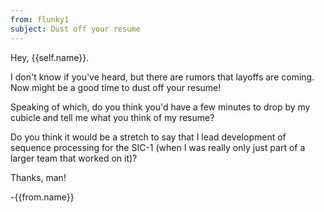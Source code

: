 ```yaml
---
from: flunky1
subject: Dust off your resume
---
```

Hey, {{self.name}}.

I don't know if you've heard, but there are rumors that layoffs are coming. Now might be a good time to dust off your resume!

Speaking of which, do you think you'd have a few minutes to drop by my cubicle and tell me what you think of my resume?

Do you think it would be a stretch to say that I lead development of sequence processing for the SIC-1 (when I was really only just part of a larger team that worked on it)?

Thanks, man!

-{{from.name}}
